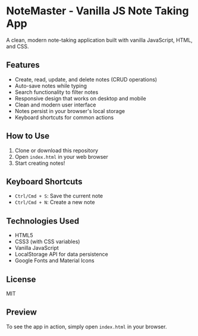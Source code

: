 # NoteMaster - Vanilla JS Note Taking App

A clean, modern note-taking application built with vanilla JavaScript, HTML, and CSS.

## Features

- Create, read, update, and delete notes (CRUD operations)
- Auto-save notes while typing
- Search functionality to filter notes
- Responsive design that works on desktop and mobile
- Clean and modern user interface
- Notes persist in your browser's local storage
- Keyboard shortcuts for common actions

## How to Use

1. Clone or download this repository
2. Open `index.html` in your web browser
3. Start creating notes!

## Keyboard Shortcuts

- `Ctrl/Cmd + S`: Save the current note
- `Ctrl/Cmd + N`: Create a new note

## Technologies Used

- HTML5
- CSS3 (with CSS variables)
- Vanilla JavaScript
- LocalStorage API for data persistence
- Google Fonts and Material Icons

## License

MIT

## Preview

To see the app in action, simply open `index.html` in your browser. 